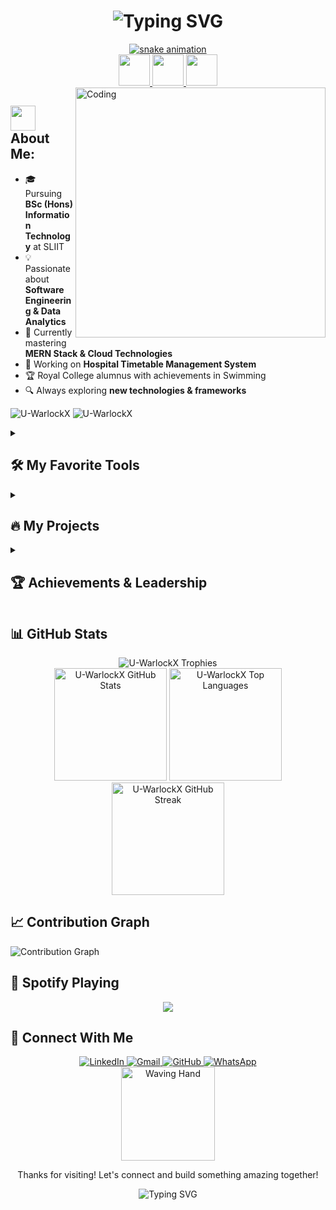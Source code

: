 <h1 align="center">
  <img src="https://readme-typing-svg.herokuapp.com?font=Fira+Code&weight=700&size=40&pause=500&color=8F48FC&center=true&vCenter=true&random=false&width=750&height=80&lines=Hey+There!+%F0%9F%91%8B;I'm+Uvindu+Hewage!;Software+Engineering+Student!;MERN+Stack+Developer!;Data+Analytics+Enthusiast!" alt="Typing SVG" />
</h1>

<div align="center">
  <a href="https://github.com/Aryan4884/blob/output/github-contribution-grid-snake.svg">
    <img alt="snake animation" src="https://github.com/Aryan4884/blob/output/github-contribution-grid-snake.svg"/>
  </a>
</div>

<div align="center">
  <a href="https://www.linkedin.com/in/uvindu-udakara-magedara-hewage/">
    <img height="50" src="https://user-images.githubusercontent.com/46517096/166972883-f5f1d88c-0246-4374-88ac-ded0f2cf0699.png"/>
  </a>
  <a href="mailto:hewageuvindu@gmail.com">
    <img height="50" src="https://user-images.githubusercontent.com/46517096/166973395-19676cd8-f8ec-4abf-83ff-da8243505b82.png"/>
  </a>
  <a href="https://github.com/U-WarlockX">
    <img height="50" src="https://user-images.githubusercontent.com/46517096/166974096-7aeecad4-483e-4c85-983f-f4b37b3f794e.png"/>
  </a>
</div>

<img align="right" alt="Coding" width="400" src="https://media.tenor.com/rePDfDWO3XoAAAAd/hacking.gif">

## <img src="https://media.giphy.com/media/WUlplcMpOCEmTGBtBW/giphy.gif" width="40"> **About Me:**

- 🎓 Pursuing **BSc (Hons) Information Technology** at SLIIT
- 💡 Passionate about **Software Engineering & Data Analytics**
- 🌱 Currently mastering **MERN Stack & Cloud Technologies**
- 🚀 Working on **Hospital Timetable Management System**
- 🏆 Royal College alumnus with achievements in Swimming
- 🔍 Always exploring **new technologies & frameworks**

<p align="left">
  <img src="https://komarev.com/ghpvc/?username=U-WarlockX&label=Profile%20views&color=blueviolet&style=for-the-badge" alt="U-WarlockX" />
  <img src="https://img.shields.io/github/followers/U-WarlockX?label=Followers&style=for-the-badge&color=blueviolet" alt="U-WarlockX" />
</p>

<details>
  <summary><h2>🛠️ My Favorite Tools</h2></summary>
  
  <h3>👨‍💻 Programming & Markup Languages</h3>
  <p>
    <a href="#"><img alt="Java" src="https://custom-icon-badges.demolab.com/badge/Java-007396.svg?logo=java&logoColor=white&style=for-the-badge"></a>
    <a href="#"><img alt="JavaScript" src="https://img.shields.io/badge/JavaScript-F7DF1E.svg?logo=javascript&logoColor=black&style=for-the-badge"></a>
    <a href="#"><img alt="PHP" src="https://img.shields.io/badge/PHP-777BB4.svg?logo=php&logoColor=white&style=for-the-badge"></a>
    <a href="#"><img alt="Python" src="https://img.shields.io/badge/Python-3776AB.svg?logo=python&logoColor=white&style=for-the-badge"></a>
    <a href="#"><img alt="Kotlin" src="https://img.shields.io/badge/Kotlin-0095D5.svg?logo=kotlin&logoColor=white&style=for-the-badge"></a>
    <a href="#"><img alt="SQL" src="https://custom-icon-badges.demolab.com/badge/SQL-025E8C.svg?logo=database&logoColor=white&style=for-the-badge"></a>
    <a href="#"><img alt="R" src="https://img.shields.io/badge/R-276DC3.svg?logo=r&logoColor=white&style=for-the-badge"></a>
    <a href="#"><img alt="HTML" src="https://img.shields.io/badge/HTML-E34F26.svg?logo=html5&logoColor=white&style=for-the-badge"></a>
    <a href="#"><img alt="CSS" src="https://img.shields.io/badge/CSS-1572B6.svg?logo=css3&logoColor=white&style=for-the-badge"></a>
  </p>

  <h3>🧰 Frameworks & Libraries</h3>
  <p>
    <a href="#"><img alt="React" src="https://img.shields.io/badge/React-20232a.svg?logo=react&logoColor=%2361DAFB&style=for-the-badge"></a>
    <a href="#"><img alt="Node.js" src="https://img.shields.io/badge/Node.js-43853D.svg?logo=node.js&logoColor=white&style=for-the-badge"></a>
    <a href="#"><img alt="Express.js" src="https://img.shields.io/badge/Express.js-404d59.svg?logo=express&logoColor=white&style=for-the-badge"></a>
    <a href="#"><img alt="Redux" src="https://img.shields.io/badge/Redux-593D88?style=for-the-badge&logo=redux&logoColor=white"></a>
    <a href="#"><img alt="TailwindCSS" src="https://img.shields.io/badge/Tailwind_CSS-38B2AC?style=for-the-badge&logo=tailwind-css&logoColor=white"></a>
    <a href="#"><img alt="Bootstrap" src="https://img.shields.io/badge/Bootstrap-7952B3.svg?logo=bootstrap&logoColor=white&style=for-the-badge"></a>
    <a href="#"><img alt="Material UI" src="https://img.shields.io/badge/Material--UI-0081CB?style=for-the-badge&logo=material-ui&logoColor=white"></a>
  </p>

  <h3>🗄️ Databases & Cloud Hosting</h3>
  <p>
    <a href="#"><img alt="MongoDB" src="https://img.shields.io/badge/MongoDB-4ea94b.svg?logo=mongodb&logoColor=white&style=for-the-badge"></a>
    <a href="#"><img alt="MySQL" src="https://img.shields.io/badge/MySQL-00f.svg?logo=mysql&logoColor=white&style=for-the-badge"></a>
    <a href="#"><img alt="Firebase" src="https://img.shields.io/badge/Firebase-039BE5?style=for-the-badge&logo=Firebase&logoColor=white"></a>
    <a href="#"><img alt="GitHub Pages" src="https://img.shields.io/badge/GitHub%20Pages-327FC7.svg?logo=github&logoColor=white&style=for-the-badge"></a>
  </p>

  <h3>💻 Software & Tools</h3>
  <p>
    <a href="#"><img alt="Git" src="https://img.shields.io/badge/Git-F05033.svg?logo=git&logoColor=white&style=for-the-badge"></a>
    <a href="#"><img alt="VS Code" src="https://img.shields.io/badge/Visual%20Studio%20Code-0078d7.svg?logo=visual-studio-code&logoColor=white&style=for-the-badge"></a>
    <a href="#"><img alt="Postman" src="https://img.shields.io/badge/Postman-FF6C37?style=for-the-badge&logo=postman&logoColor=white"></a>
    <a href="#"><img alt="Figma" src="https://img.shields.io/badge/Figma-F24E1E?style=for-the-badge&logo=figma&logoColor=white"></a>
    <a href="#"><img alt="GitHub Desktop" src="https://img.shields.io/badge/GitHub%20Desktop-8034A9.svg?logo=github&logoColor=white&style=for-the-badge"></a>
  </p>
</details>

<details>
  <summary><h2>🔥 My Projects</h2></summary>

  <p align="left">
    <a href="https://github.com/U-WarlockX/TinkerbellVehicleRental">
      <img src="https://denvercoder1-github-readme-stats.vercel.app/api/pin/?username=U-WarlockX&repo=TinkerbellVehicleRental&theme=react&bg_color=1F222E&title_color=F85D7F&hide_border=true&icon_color=F8D866" alt="TinkerbellVehicleRental">
    </a>
    <a href="https://github.com/U-WarlockX/SustainableCommunityManagement">
      <img src="https://denvercoder1-github-readme-stats.vercel.app/api/pin/?username=U-WarlockX&repo=SustainableCommunityManagement&theme=react&bg_color=1F222E&title_color=F85D7F&hide_border=true&icon_color=F8D866" alt="SustainableCommunityManagement">
    </a>
    <a href="https://github.com/U-WarlockX/Hospital-Timetable-Management">
      <img src="https://denvercoder1-github-readme-stats.vercel.app/api/pin/?username=U-WarlockX&repo=Hospital-Timetable-Management&theme=react&bg_color=1F222E&title_color=F85D7F&hide_border=true&icon_color=F8D866" alt="Hospital-Timetable-Management">
    </a>
  </p>

  <h3>✨ Project Highlights</h3>
  
  <table>
    <tr>
      <td>
        <img src="https://raw.githubusercontent.com/Tarikul-Islam-Anik/Animated-Fluent-Emojis/master/Emojis/Travel%20and%20places/Automobile.png" alt="Car" width="25" /> <b>Tinkerbell Vehicle Rental System</b><br>
        A comprehensive car rental management system with user authentication, booking management, and availability tracking.<br>
        <b>Tech Stack:</b> PHP, JavaScript, HTML, CSS, MySQL
      </td>
      <td>
        <img src="https://raw.githubusercontent.com/Tarikul-Islam-Anik/Animated-Fluent-Emojis/master/Emojis/Travel%20and%20places/Deciduous%20Tree.png" alt="Tree" width="25" /> <b>Sustainable Community Management System</b><br>
        Platform for community collaboration and sustainable resource management with real-time updates.<br>
        <b>Tech Stack:</b> MongoDB, Express.js, React.js, Node.js, Firebase, Tailwind CSS, Redux
      </td>
    </tr>
    <tr>
      <td>
        <img src="https://raw.githubusercontent.com/Tarikul-Islam-Anik/Animated-Fluent-Emojis/master/Emojis/Travel%20and%20places/Hospital.png" alt="Hospital" width="25" /> <b>Hospital Timetable Management System</b> (Ongoing)<br>
        System to streamline scheduling and improve resource allocation in hospital settings.<br>
        <b>Tech Stack:</b> Node.js, React.js, MongoDB, Redux, Firebase
      </td>
      <td>
        <img src="https://raw.githubusercontent.com/Tarikul-Islam-Anik/Animated-Fluent-Emojis/master/Emojis/Objects/Rocket.png" alt="Rocket" width="25" /> <b>More Coming Soon!</b><br>
        Always working on new and exciting projects to expand my skills and create impactful solutions.<br>
        <b>Tech Stack:</b> Exploring new technologies and frameworks
      </td>
    </tr>
  </table>
</details>

<details>
  <summary><h2>🏆 Achievements & Leadership</h2></summary>

  <table>
    <tr>
      <td width="50%">
        <h3>Sports Achievements</h3>
        <ul>
          <li>🏊‍♂️ <b>First Place</b> - U/17 50m Back Stroke, Royal College Inter House Aquatic Meet (2017)</li>
          <li>🏊‍♂️ <b>First Place</b> - U/17 50m Breast Stroke, Royal College Inter House Aquatic Meet (2017)</li>
        </ul>
      </td>
      <td width="50%">
        <h3>Leadership Roles</h3>
        <ul>
          <li>🏕️ <b>Assistant Instructor</b> - Gold Troop, 42nd Colombo Scout Group (2017)</li>
          <li>🧭 <b>Assistant Patrol Leader</b> - Hawks Patrol, Gold Troop, 42nd Colombo Scout Group</li>
        </ul>
      </td>
    </tr>
    <tr>
      <td>
        <h3>Scout Activities</h3>
        <ul>
          <li>🏆 <b>Champions (Hawks Patrol)</b> - 27th Lt. Col. M.K.J. Cantlay Challenge Shield (2016)</li>
          <li>🏕️ <b>Participant</b> - 49th & 51st Colombo Camporee, Colombo Centenary International Scout Jamboree, 9th National Jamboree</li>
        </ul>
      </td>
      <td>
        <h3>Education</h3>
        <ul>
          <li>🎓 <b>BSc (Hons) Information Technology</b> - SLIIT (2022-Present)</li>
          <li>📚 <b>GCE Advanced Level - Physical Science</b> - Royal College Colombo-07 (Results: 1C & 2S)</li>
        </ul>
      </td>
    </tr>
  </table>
</details>

## 📊 GitHub Stats

<div align="center">
  <img src="https://github-profile-trophy.vercel.app/?username=U-WarlockX&theme=radical&no-frame=true&no-bg=false&margin-w=4&row=1" alt="U-WarlockX Trophies" />
</div>

<div align="center">
  <img height="180em" src="https://github-readme-stats.vercel.app/api?username=U-WarlockX&show_icons=true&count_private=true&include_all_commits=true&theme=radical" alt="U-WarlockX GitHub Stats" />
  <img height="180em" src="https://github-readme-stats.vercel.app/api/top-langs/?username=U-WarlockX&layout=compact&langs_count=8&theme=radical" alt="U-WarlockX Top Languages" />
</div>

<div align="center">
  <img height="180em" src="https://github-readme-streak-stats.herokuapp.com/?user=U-WarlockX&theme=radical&hide_border=false" alt="U-WarlockX GitHub Streak" />
</div>

## 📈 Contribution Graph

<img src="https://github-readme-activity-graph.vercel.app/graph?username=U-WarlockX&bg_color=141321&color=fe428e&line=f8d847&point=fe428e&area=true&hide_border=true" alt="Contribution Graph" />

## 🎵 Spotify Playing

<div align="center">
  <img src="https://spotify-github-profile.vercel.app/api/view?uid=31k53kp6hiqnuvae4fatmxs6ngbu&cover_image=true&theme=natemoo-re&show_offline=false&background_color=141321&interchange=true&bar_color=53b14f&bar_color_cover=false" />
</div>

## 🤙 Connect With Me

<div align="center">
  <a href="https://www.linkedin.com/in/uvindu-udakara-magedara-hewage/">
    <img src="https://img.shields.io/badge/LinkedIn-0077B5?style=for-the-badge&logo=linkedin&logoColor=white" alt="LinkedIn" />
  </a>
  <a href="mailto:hewageuvindu@gmail.com">
    <img src="https://img.shields.io/badge/Gmail-D14836?style=for-the-badge&logo=gmail&logoColor=white" alt="Gmail" />
  </a>
  <a href="https://github.com/U-WarlockX">
    <img src="https://img.shields.io/badge/GitHub-100000?style=for-the-badge&logo=github&logoColor=white" alt="GitHub" />
  </a>
  <a href="https://wa.me/94719456781">
    <img src="https://img.shields.io/badge/WhatsApp-25D366?style=for-the-badge&logo=whatsapp&logoColor=white" alt="WhatsApp" />
  </a>
</div>

<div align="center">
  <img src="https://raw.githubusercontent.com/Tarikul-Islam-Anik/Animated-Fluent-Emojis/master/Emojis/Hand%20gestures/Waving%20Hand.png" alt="Waving Hand" width="150" />
  <p>Thanks for visiting! Let's connect and build something amazing together!</p>
  <img src="https://readme-typing-svg.herokuapp.com?font=Fira+Code&weight=500&size=18&pause=1000&color=8F48FC&center=true&vCenter=true&random=false&width=435&lines=Have+a+great+day!;Happy+coding!" alt="Typing SVG" />
</div>
